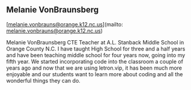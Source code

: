 ## Melanie VonBraunsberg

[melanie.vonbrauns@orange.k12.nc.us](mailto: melanie.vonbrauns@orange.k12.nc.us)

Melanie VonBraunsberg CTE Teacher at A.L. Stanback Middle School in Orange County N.C. I have taught High School for three and a half years and have been teaching middle school for four years now, going into my fifth year.   We started incorporating code into the classroom a couple of years ago and now that we are using letron.vip, it has been much more enjoyable and our students want to learn more about coding and all the wonderful things they can do.
